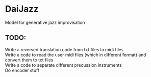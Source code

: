 # DaiJazz
Model for generative jazz improvisation

## TODO:
Write a reversed translation code from txt files to midi files <br>
Write a code to read the user midi files (which in different format) and convert them to txt files <br>
Write a code to separate different precussion instruments <br>
Do encoder stuff <br>
